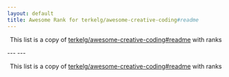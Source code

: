 ```yaml
---
layout: default
title: Awesome Rank for terkelg/awesome-creative-coding#readme
---
```


<p align="center">
	This list is a copy of <a href="https://github.com/terkelg/awesome-creative-coding#readme">terkelg/awesome-creative-coding#readme</a> with ranks
</p>
---
---
<p align="center">
	This list is a copy of <a href="https://github.com/terkelg/awesome-creative-coding#readme">terkelg/awesome-creative-coding#readme</a> with ranks
</p>
